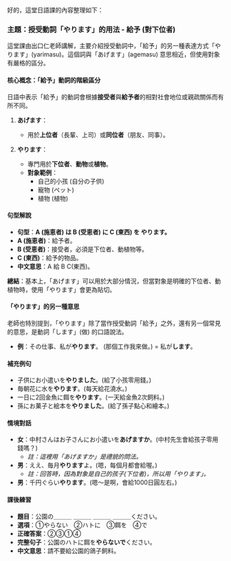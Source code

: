 </br>
好的，這堂日語課的內容整理如下：

### **主題：授受動詞「やります」的用法 - 給予 (對下位者)**

這堂課由出口仁老師講解，主要介紹授受動詞中，「給予」的另一種表達方式「やります」(yarimasu)。這個詞與「あげます」(agemasu) 意思相近，但使用對象有嚴格的區分。

#### **核心概念：「給予」動詞的階級區分**

日語中表示「給予」的動詞會根據**接受者**與**給予者**的相對社會地位或親疏關係而有所不同。

1.  **あげます**：
    *   用於**上位者**（長輩、上司）或**同位者**（朋友、同事）。

2.  **やります**：
    *   專門用於**下位者**、**動物**或**植物**。
    *   **對象範例**：
        *   自己的小孩 (自分の子供)
        *   寵物 (ペット)
        *   植物 (植物)

#### **句型解說**

*   **句型**：**A (施恵者) は B (受恵者) に C (東西) を やります。**
*   **A (施恵者)**：給予者。
*   **B (受恵者)**：接受者，必須是下位者、動植物等。
*   **C (東西)**：給予的物品。
*   **中文意思**：A 給 B C(東西)。

**總結**：基本上，「あげます」可以用於大部分情況，但當對象是明確的下位者、動植物時，使用「やります」會更為貼切。

#### **「やります」的另一種意思**

老師也特別提到，「やります」除了當作授受動詞「給予」之外，還有另一個常見的意思，是動詞「します」(做) 的口語說法。
*   **例**：その仕事、私が**やります**。 (那個工作我來做。) = 私が**します**。

#### **補充例句**

*   子供にお小遣いを**やりました**。(給了小孩零用錢。)
*   毎朝花に水を**やります**。(每天給花澆水。)
*   一日に2回金魚に餌を**やります**。(一天給金魚2次飼料。)
*   孫にお菓子と絵本を**やりました**。(給了孫子點心和繪本。)

#### **情境對話**

*   **女**：中村さんはお子さんにお小遣いを**あげますか**。(中村先生會給孩子零用錢嗎？)
    *   *註：這裡用「あげますか」是禮貌的問法。*
*   **男**：ええ、毎月**やります**よ。(嗯，每個月都會給喔。)
    *   *註：回答時，因為對象是自己的孩子(下位者)，所以用「やります」。*
*   **男**：千円ぐらい**やります**。(嗯～是啊，會給1000日圓左右。)

#### **課後練習**

*   **題目**：公園の＿＿＿ ＿＿＿ ＿＿＿ ＿＿＿ください。
*   **選項**：①やらない　②ハトに　③餌を　④で
*   **正確答案**：②③①④
*   **完整句子**：公園のハトに餌を**やらないで**ください。
*   **中文意思**：請不要給公園的鴿子飼料。
</br>

